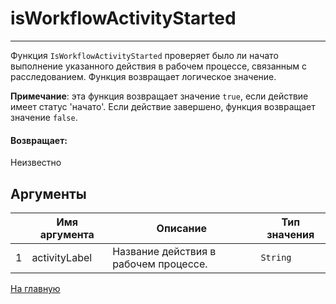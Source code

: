 # isWorkflowActivityStarted

---

Функция `IsWorkflowActivityStarted` проверяет было ли начато выполнение указанного действия в рабочем процессе, связанным с расследованием.
Функция возвращает логическое значение.

**Примечание**: эта функция возвращает значение `true`, если действие имеет статус 'начато'.
Если действие завершено, функция возвращает значение `false`.

#### Возвращает:

Неизвестно

## Аргументы

|  | Имя аргумента | Описание | Тип значения |
| --- | --- | --- | --- |
| 1 | activityLabel | Название действия в рабочем процессе. | `String` |



[На главную](./ecmfunctions/)